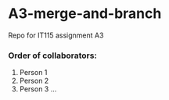 # A3-merge-and-branch
Repo for IT115 assignment A3

### Order of collaborators:
1. Person 1
2. Person 2
3. Person 3
...
